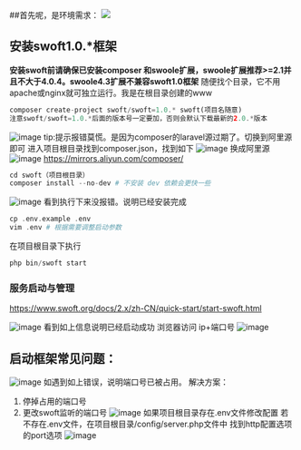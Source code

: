 ##首先呢，是环境需求：
![](http://doc.dev.surex.cn/Public/Uploads/2019-08-15/5d54b4dfa2674.png)
## 安装swoft1.0.*框架
**安装swoft前请确保已安装composer 和swoole扩展，swoole扩展推荐>=2.1并且不大于4.0.4。swoole4.3扩展不兼容swoft1.0框架**
随便找个目录，它不用apache或nginx就可独立运行。我是在根目录创建的www
```php
composer create-project swoft/swoft=1.0.* swoft(项目名随意)
注意swoft/swoft=1.0.*后面的版本号一定要加，否则会默认下载最新的2.0.*版本
```
![image](http://doc.dev.surex.cn/Public/Uploads/2019-08-15/5d54b6c6de8da.png)
tip:提示报错莫慌。是因为composer的laravel源过期了。切换到阿里源即可
进入项目根目录找到composer.json，找到如下
![image](http://doc.dev.surex.cn/Public/Uploads/2019-08-15/5d54b7905a4b8.png)
换成阿里源
![image](http://doc.dev.surex.cn/Public/Uploads/2019-08-15/5d54b7c8743be.png)
https://mirrors.aliyun.com/composer/
```php
cd swoft（项目根目录）
composer install --no-dev # 不安装 dev 依赖会更快一些
```
![image](http://doc.dev.surex.cn/Public/Uploads/2019-08-15/5d54b85a4ab6c.png)
看到执行下来没报错。说明已经安装完成
```php
cp .env.example .env
vim .env # 根据需要调整启动参数
````
在项目根目录下执行
```php
php bin/swoft start
```
### 服务启动与管理
https://www.swoft.org/docs/2.x/zh-CN/quick-start/start-swoft.html

![image](http://doc.dev.surex.cn/Public/Uploads/2019-08-15/5d54b90393eae.png)
看到如上信息说明已经启动成功
浏览器访问
ip+端口号
![image](http://doc.dev.surex.cn/Public/Uploads/2019-08-15/5d54b94a020d6.png)

## 启动框架常见问题：
![image](http://doc.dev.surex.cn/Public/Uploads/2019-08-15/5d54b9ed62b6c.png)
如遇到如上错误，说明端口号已被占用。
解决方案：
1. 停掉占用的端口号
2. 更改swoft监听的端口号
![image](http://doc.dev.surex.cn/Public/Uploads/2019-08-15/5d54ba82c0336.png)
如果项目根目录存在.env文件修改配置
若不存在.env文件，在项目根目录/config/server.php文件中 找到http配置选项的port选项
![image](http://doc.dev.surex.cn/Public/Uploads/2019-08-15/5d54baeaf090e.png)
